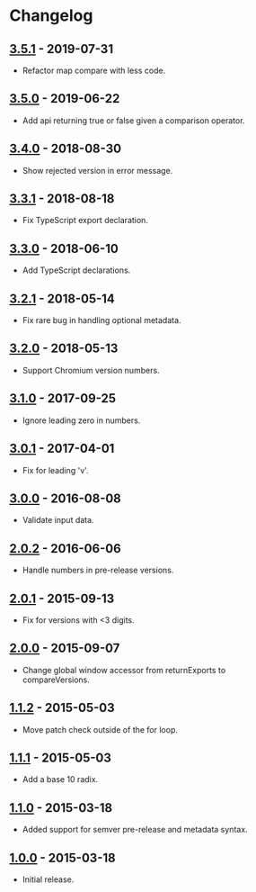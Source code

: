 # Changelog

## [3.5.1](https://github.com/omichelsen/compare-versions/releases/tag/v3.5.1) - 2019-07-31

- Refactor map compare with less code.

## [3.5.0](https://github.com/omichelsen/compare-versions/releases/tag/v3.5.0) - 2019-06-22

- Add api returning true or false given a comparison operator.

## [3.4.0](https://github.com/omichelsen/compare-versions/releases/tag/v3.4.0) - 2018-08-30

- Show rejected version in error message.

## [3.3.1](https://github.com/omichelsen/compare-versions/releases/tag/v3.3.1) - 2018-08-18

- Fix TypeScript export declaration.

## [3.3.0](https://github.com/omichelsen/compare-versions/releases/tag/v3.3.0) - 2018-06-10

- Add TypeScript declarations.

## [3.2.1](https://github.com/omichelsen/compare-versions/releases/tag/v3.2.1) - 2018-05-14

- Fix rare bug in handling optional metadata.

## [3.2.0](https://github.com/omichelsen/compare-versions/releases/tag/v3.2.0) - 2018-05-13

- Support Chromium version numbers.

## [3.1.0](https://github.com/omichelsen/compare-versions/releases/tag/v3.1.0) - 2017-09-25

- Ignore leading zero in numbers.

## [3.0.1](https://github.com/omichelsen/compare-versions/releases/tag/v3.0.1) - 2017-04-01

- Fix for leading 'v'.

## [3.0.0](https://github.com/omichelsen/compare-versions/releases/tag/v3.0.0) - 2016-08-08

- Validate input data.

## [2.0.2](https://github.com/omichelsen/compare-versions/releases/tag/v2.0.2) - 2016-06-06

- Handle numbers in pre-release versions.

## [2.0.1](https://github.com/omichelsen/compare-versions/releases/tag/v2.0.1) - 2015-09-13

- Fix for versions with <3 digits.

## [2.0.0](https://github.com/omichelsen/compare-versions/releases/tag/v2.0.0) - 2015-09-07

- Change global window accessor from returnExports to compareVersions.

## [1.1.2](https://github.com/omichelsen/compare-versions/releases/tag/v1.1.2) - 2015-05-03

- Move patch check outside of the for loop.

## [1.1.1](https://github.com/omichelsen/compare-versions/releases/tag/v1.1.1) - 2015-05-03

- Add a base 10 radix.

## [1.1.0](https://github.com/omichelsen/compare-versions/releases/tag/v1.1.0) - 2015-03-18

- Added support for semver pre-release and metadata syntax.

## [1.0.0](https://github.com/omichelsen/compare-versions/releases/tag/v1.0.0) - 2015-03-18

- Initial release.
